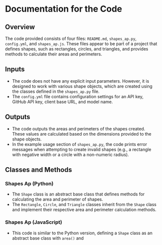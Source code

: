 # Documentation for the Code

## Overview
The code provided consists of four files: `README.md`, `shapes_ap.py`, `config.yml`, and `shapes_ap.js`. These files appear to be part of a project that defines shapes, such as rectangles, circles, and triangles, and provides methods to calculate their areas and perimeters.

## Inputs

*   The code does not have any explicit input parameters. However, it is designed to work with various shape objects, which are created using the classes defined in the `shapes_ap.py` file.
*   The `config.yml` file contains configuration settings for an API key, GitHub API key, client base URL, and model name.

## Outputs

*   The code outputs the areas and perimeters of the shapes created. These values are calculated based on the dimensions provided to the shape objects.
*   In the example usage section of `shapes_ap.py`, the code prints error messages when attempting to create invalid shapes (e.g., a rectangle with negative width or a circle with a non-numeric radius).

## Classes and Methods

### Shapes Ap (Python)

*   The `Shape` class is an abstract base class that defines methods for calculating the area and perimeter of shapes.
*   The `Rectangle`, `Circle`, and `Triangle` classes inherit from the `Shape` class and implement their respective area and perimeter calculation methods.

### Shapes Ap (JavaScript)

*   This code is similar to the Python version, defining a `Shape` class as an abstract base class with `area()` and
